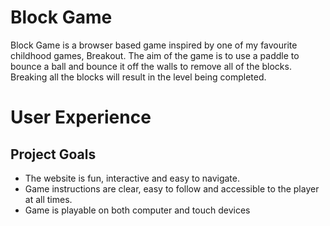 <h1>Block Game</h1>
Block Game is a browser based game inspired by one of my favourite childhood games, Breakout. The aim of
the game is to use a paddle to bounce a ball and bounce it off the walls to remove all of the blocks. Breaking all the blocks will result in the level being completed.
<h1>User Experience</h1>
<h2>Project Goals</h2>
<ul>
    <li>The website is fun, interactive and easy to navigate.</li>
    <li>Game instructions are clear, easy to follow and accessible to the player at all times.</li>
    <li>Game is playable on both computer and touch devices</li>
<ul>